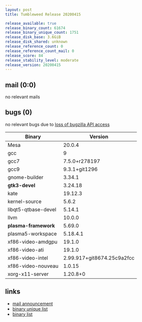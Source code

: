 ```yaml
---
layout: post
title: Tumbleweed Release 20200415

release_available: true
release_binary_count: 61674
release_binary_unique_count: 1751
release_disk_base: 3.6GiB
release_disk_shared: unknown
release_reference_count: 0
release_reference_count_mail: 0
release_score: 84
release_stability_level: moderate
release_version: 20200415
---
```


## mail (0:0)

no relevant mails

## bugs (0)

<!--more-->

no relevant bugs due to [loss of bugzilla API access](https://bugzilla.opensuse.org/show_bug.cgi?id=1157722)

Binary | Version
--- | ---
Mesa | 20.0.4
gcc | 9
gcc7 | 7.5.0+r278197
gcc9 | 9.3.1+git1296
gnome-builder | 3.34.1
**gtk3-devel** | 3.24.18
kate | 19.12.3
kernel-source | 5.6.2
libqt5-qtbase-devel | 5.14.1
llvm | 10.0.0
**plasma-framework** | 5.69.0
plasma5-workspace | 5.18.4.1
xf86-video-amdgpu | 19.1.0
xf86-video-ati | 19.1.0
xf86-video-intel | 2.99.917+git8674.25c9a2fcc
xf86-video-nouveau | 1.0.15
xorg-x11-server | 1.20.8+0

## links

- [mail announcement](https://lists.opensuse.org/opensuse-factory/2020-04/msg00315.html)
- [binary unique list](http://download.opensuse.org/history/20200415/rpm.unique.list)
- [binary list](http://download.opensuse.org/history/20200415/rpm.list)
